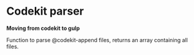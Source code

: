 Codekit parser
==============
**Moving from codekit to gulp**

Function to parse @codekit-append files, returns an array containing all files.
